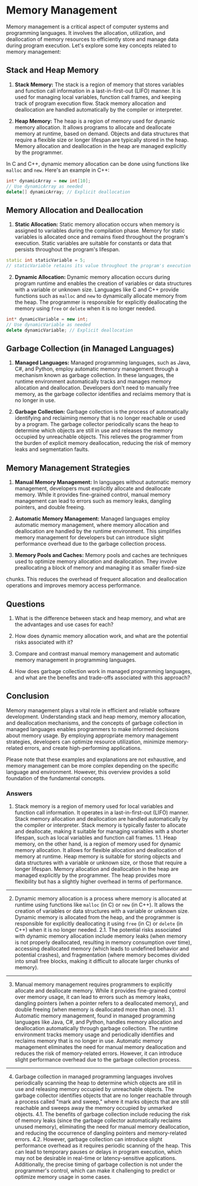 # Memory Management

Memory management is a critical aspect of computer systems and programming languages. It involves the allocation, utilization, and deallocation of memory resources to efficiently store and manage data during program execution. Let's explore some key concepts related to memory management:

## Stack and Heap Memory

1. **Stack Memory:** The stack is a region of memory that stores variables and function call information in a last-in-first-out (LIFO) manner. It is used for managing local variables, function call frames, and keeping track of program execution flow. Stack memory allocation and deallocation are handled automatically by the compiler or interpreter.

2. **Heap Memory:** The heap is a region of memory used for dynamic memory allocation. It allows programs to allocate and deallocate memory at runtime, based on demand. Objects and data structures that require a flexible size or longer lifespan are typically stored in the heap. Memory allocation and deallocation in the heap are managed explicitly by the programmer.

In C and C++, dynamic memory allocation can be done using functions like `malloc` and `new`. Here's an example in C++:

```cpp
int* dynamicArray = new int[10];
// Use dynamicArray as needed
delete[] dynamicArray; // Explicit deallocation
```

## Memory Allocation and Deallocation

1. **Static Allocation:** Static memory allocation occurs when memory is assigned to variables during the compilation phase. Memory for static variables is allocated once and remains fixed throughout the program's execution. Static variables are suitable for constants or data that persists throughout the program's lifespan.

```cpp
static int staticVariable = 5;
// staticVariable retains its value throughout the program's execution
```

2. **Dynamic Allocation:** Dynamic memory allocation occurs during program runtime and enables the creation of variables or data structures with a variable or unknown size. Languages like C and C++ provide functions such as `malloc` and `new` to dynamically allocate memory from the heap. The programmer is responsible for explicitly deallocating the memory using `free` or `delete` when it is no longer needed.

```cpp
int* dynamicVariable = new int;
// Use dynamicVariable as needed
delete dynamicVariable; // Explicit deallocation
```

## Garbage Collection (in Managed Languages)

1. **Managed Languages:** Managed programming languages, such as Java, C#, and Python, employ automatic memory management through a mechanism known as garbage collection. In these languages, the runtime environment automatically tracks and manages memory allocation and deallocation. Developers don't need to manually free memory, as the garbage collector identifies and reclaims memory that is no longer in use.

2. **Garbage Collection:** Garbage collection is the process of automatically identifying and reclaiming memory that is no longer reachable or used by a program. The garbage collector periodically scans the heap to determine which objects are still in use and releases the memory occupied by unreachable objects. This relieves the programmer from the burden of explicit memory deallocation, reducing the risk of memory leaks and segmentation faults.

## Memory Management Strategies

1. **Manual Memory Management:** In languages without automatic memory management, developers must explicitly allocate and deallocate memory. While it provides fine-grained control, manual memory management can lead to errors such as memory leaks, dangling pointers, and double freeing.

2. **Automatic Memory Management:** Managed languages employ automatic memory management, where memory allocation and deallocation are handled by the runtime environment. This simplifies memory management for developers but can introduce slight performance overhead due to the garbage collection process.

3. **Memory Pools and Caches:** Memory pools and caches are techniques used to optimize memory allocation and deallocation. They involve preallocating a block of memory and managing it as smaller fixed-size

chunks. This reduces the overhead of frequent allocation and deallocation operations and improves memory access performance.

## Questions

1. What is the difference between stack and heap memory, and what are the advantages and use cases for each?

2. How does dynamic memory allocation work, and what are the potential risks associated with it?

3. Compare and contrast manual memory management and automatic memory management in programming languages.

4. How does garbage collection work in managed programming languages, and what are the benefits and trade-offs associated with this approach?

## Conclusion

Memory management plays a vital role in efficient and reliable software development. Understanding stack and heap memory, memory allocation, and deallocation mechanisms, and the concepts of garbage collection in managed languages enables programmers to make informed decisions about memory usage. By employing appropriate memory management strategies, developers can optimize resource utilization, minimize memory-related errors, and create high-performing applications.

Please note that these examples and explanations are not exhaustive, and memory management can be more complex depending on the specific language and environment. However, this overview provides a solid foundation of the fundamental concepts.

### Answers

1. Stack memory is a region of memory used for local variables and function call information. It operates in a last-in-first-out (LIFO) manner. Stack memory allocation and deallocation are handled automatically by the compiler or interpreter. Stack memory is typically faster to allocate and deallocate, making it suitable for managing variables with a shorter lifespan, such as local variables and function call frames.
   1.1. Heap memory, on the other hand, is a region of memory used for dynamic memory allocation. It allows for flexible allocation and deallocation of memory at runtime. Heap memory is suitable for storing objects and data structures with a variable or unknown size, or those that require a longer lifespan. Memory allocation and deallocation in the heap are managed explicitly by the programmer. The heap provides more flexibility but has a slightly higher overhead in terms of performance.

---

2. Dynamic memory allocation is a process where memory is allocated at runtime using functions like `malloc` (in C) or `new` (in C++). It allows the creation of variables or data structures with a variable or unknown size. Dynamic memory is allocated from the heap, and the programmer is responsible for explicitly deallocating it using `free` (in C) or `delete` (in C++) when it is no longer needed.
   2.1. The potential risks associated with dynamic memory allocation include memory leaks (when memory is not properly deallocated, resulting in memory consumption over time), accessing deallocated memory (which leads to undefined behavior and potential crashes), and fragmentation (where memory becomes divided into small free blocks, making it difficult to allocate larger chunks of memory).

---

3. Manual memory management requires programmers to explicitly allocate and deallocate memory. While it provides fine-grained control over memory usage, it can lead to errors such as memory leaks, dangling pointers (when a pointer refers to a deallocated memory), and double freeing (when memory is deallocated more than once).
   3.1 Automatic memory management, found in managed programming languages like Java, C#, and Python, handles memory allocation and deallocation automatically through garbage collection. The runtime environment tracks memory usage and periodically identifies and reclaims memory that is no longer in use. Automatic memory management eliminates the need for manual memory deallocation and reduces the risk of memory-related errors. However, it can introduce slight performance overhead due to the garbage collection process.

---

4. Garbage collection in managed programming languages involves periodically scanning the heap to determine which objects are still in use and releasing memory occupied by unreachable objects. The garbage collector identifies objects that are no longer reachable through a process called "mark and sweep," where it marks objects that are still reachable and sweeps away the memory occupied by unmarked objects.
   4.1. The benefits of garbage collection include reducing the risk of memory leaks (since the garbage collector automatically reclaims unused memory), eliminating the need for manual memory deallocation, and reducing the occurrence of dangling pointers and memory-related errors.
   4.2. However, garbage collection can introduce slight performance overhead as it requires periodic scanning of the heap. This can lead to temporary pauses or delays in program execution, which may not be desirable in real-time or latency-sensitive applications. Additionally, the precise timing of garbage collection is not under the programmer's control, which can make it challenging to predict or optimize memory usage in some cases.
